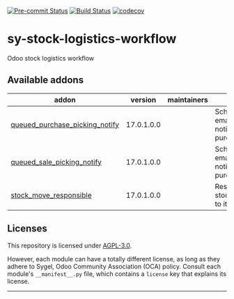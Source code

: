
<!-- /!\ Non OCA Context : Set here the badge of your runbot / runboat instance. -->
[![Pre-commit Status](https://github.com/sygel-technology/sy-stock-logistics-workflow/actions/workflows/pre-commit.yml/badge.svg?branch=17.0)](https://github.com/sygel-technology/sy-stock-logistics-workflow/actions/workflows/pre-commit.yml?query=branch%3A17.0)
[![Build Status](https://github.com/sygel-technology/sy-stock-logistics-workflow/actions/workflows/test.yml/badge.svg?branch=17.0)](https://github.com/sygel-technology/sy-stock-logistics-workflow/actions/workflows/test.yml?query=branch%3A17.0)
[![codecov](https://codecov.io/gh/sygel-technology/sy-stock-logistics-workflow/branch/17.0/graph/badge.svg)](https://codecov.io/gh/sygel-technology/sy-stock-logistics-workflow)
<!-- /!\ Non OCA Context : Set here the badge of your translation instance. -->

<!-- /!\ do not modify above this line -->

# sy-stock-logistics-workflow

Odoo stock logistics workflow

<!-- /!\ do not modify below this line -->

<!-- prettier-ignore-start -->

[//]: # (addons)

Available addons
----------------
addon | version | maintainers | summary
--- | --- | --- | ---
[queued_purchase_picking_notify](queued_purchase_picking_notify/) | 17.0.1.0.0 |  | Schedule email/logs/activities notificacions on purchase pickings
[queued_sale_picking_notify](queued_sale_picking_notify/) | 17.0.1.0.0 |  | Schedule email/logs/activities notificacions on purchase pickings
[stock_move_responsible](stock_move_responsible/) | 17.0.1.0.0 |  | Responsible field in stock move related to its picking

[//]: # (end addons)

<!-- prettier-ignore-end -->

## Licenses

This repository is licensed under [AGPL-3.0](LICENSE).

However, each module can have a totally different license, as long as they adhere to Sygel, Odoo Community Association (OCA)
policy. Consult each module's `__manifest__.py` file, which contains a `license` key
that explains its license.

----
<!-- /!\ Non OCA Context : Set here the full description of your organization. -->

